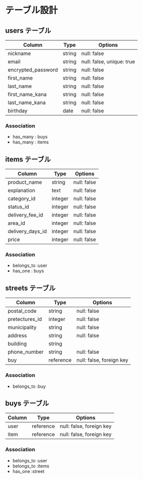 # テーブル設計

## users テーブル

| Column             | Type   | Options                   |
| ------------------ | ------ | ------------------------- |
| nickname           | string | null: false               |
| email              | string | null: false, unique: true |
| encrypted_password | string | null: false               |
| first_name         | string | null: false               |
| last_name          | string | null: false               |
| first_name_kana    | string | null: false               |
| last_name_kana     | string | null: false               |
| birthday           | date   | null: false               |
### Association

- has_many : buys
- has_many : items

## items テーブル

| Column           | Type       | Options                        |
| ---------------- | ---------- | ------------------------------ |
| product_name     | string     | null: false                    |
| explanation      | text       | null: false                    |
| category_id      | integer    | null: false                    |
| status_id        | integer    | null: false                    |
| delivery_fee_id  | integer    | null: false                    |
| area_id          | integer    | null: false                    |
| delivery_days_id | integer    | null: false                    |
| price            | integer    | null: false                    | 



### Association

- belongs_to :user
- has_one : buys

## streets テーブル

| Column        | Type        | Options                  |
| ------------- | ----------- | ------------------------ |
| postal_code   | string      | null: false              |
| pretectures_id| integer     | null: false              |
| municipality  | string      | null: false              |
| address       | string      | null: false              |
| building      | string      |                          |
| phone_number  | string      | null: false              |
| buy           | reference   | null: false, foreign key |
### Association

- belongs_to :buy

##  buys テーブル
| Column    | Type       | Options                  |
| ----------| ---------- | ------------------------ |
| user      | reference  | null: false, foreign key |
| item      | reference  | null: false, foreign key |
     

### Association

- belongs_to :user
- belongs_to :items
- has_one :street